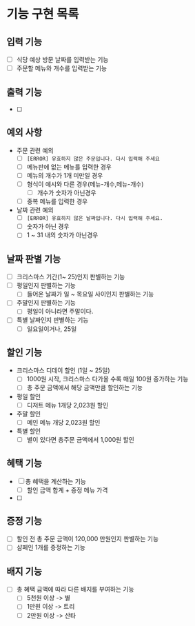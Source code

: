# 기능 구현 목록

## 입력 기능

- [ ] 식당 예상 방문 날짜를 입력받는 기능
- [ ] 주문할 메뉴와 개수를 입력받는 기능

## 출력 기능

- [ ] 

## 예외 사항

- 주문 관련 예외
    - [ ] `[ERROR] 유효하지 않은 주문입니다. 다시 입력해 주세요`
    - [ ] 메뉴판에 없는 메뉴를 입력한 경우
    - [ ] 메뉴의 개수가 1개 미만일 경우
    - [ ] 형식이 예시와 다른 경우(메뉴-개수,메뉴-개수)
        - [ ] 개수가 숫자가 아닌경우
    - [ ] 중복 메뉴를 입력한 경우

- 날짜 관련 예외
    - [ ] `[ERROR] 유효하지 않은 날짜입니다. 다시 입력해 주세요.`
    - [ ] 숫자가 아닌 경우
    - [ ] 1 ~ 31 내의 숫자가 아닌경우

## 날짜 판별 기능

- [ ] 크리스마스 기간(1~ 25)인지 판별하는 기능
- [ ] 평일인지 판별하는 기능
    - [ ] 들어온 날짜가 일 ~ 목요일 사이인지 판별하는 기능
- [ ] 주말인지 판별하는 기능
    - [ ] 평일이 아니라면 주말이다.
- [ ] 특별 날짜인지 판별하는 기능
    - [ ] 일요일이거나, 25일

## 할인 기능

- 크리스마스 디데이 할인 (1일 ~ 25일)
    - [ ] 1000원 시작, 크리스마스 다가올 수록 매일 100원 증가하는 기능
    - [ ] 총 주문 금액에서 해당 금액만큼 할인하는 기능
- 평일 할인
    - [ ] 디저트 메뉴 1개당 2,023원 할인

- 주말 할인
    - [ ] 메인 메뉴 개당 2,023원 할인

- 특별 할인
    - [ ] 별이 있다면 총주문 금액에서 1,000원 할인

## 혜택 기능

- [ ] 총 혜택을 계산하는 기능
    - [ ] 할인 금액 합계 + 증정 메뉴 가격
- [ ] 

## 증정 기능

- [ ] 할인 전 총 주문 금액이 120,000 만원인지 판별하는 기능
- [ ] 샴페인 1개를 증정하는 기능

## 배지 기능

- [ ] 총 혜택 금액에 따라 다른 배지를 부여하는 기능
    - [ ] 5천원 이상 -> 별
    - [ ] 1만원 이상 -> 트리
    - [ ] 2만원 이상 -> 산타